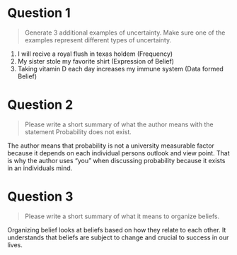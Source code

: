 # Question 1

> Generate 3 additional examples of uncertainty. Make sure one of the
> examples represent different types of uncertainty.

1.  I will recive a royal flush in texas holdem (Frequency)
2.  My sister stole my favorite shirt (Expression of Belief)
3.  Taking vitamin D each day increases my immune system (Data formed
    Belief)

# Question 2

> Please write a short summary of what the author means with the
> statement Probability does not exist.

The author means that probability is not a university measurable factor
because it depends on each individual persons outlook and view point.
That is why the author uses “you” when discussing probability because it
exists in an individuals mind.

# Question 3

> Please write a short summary of what it means to organize beliefs.

Organizing belief looks at beliefs based on how they relate to each
other. It understands that beliefs are subject to change and crucial to
success in our lives.
